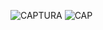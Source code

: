 ![CAPTURA](https://github.com/ArianaContreras/RESULTADOS-CONDUCTORES/assets/169207010/d8684e5b-aced-413e-9aa6-ed598c713001)
![CAP](https://github.com/ArianaContreras/RESULTADOS-CONDUCTORES/assets/169207010/fc60fbfa-17ff-4373-9c3e-64e9f32edcaa)
